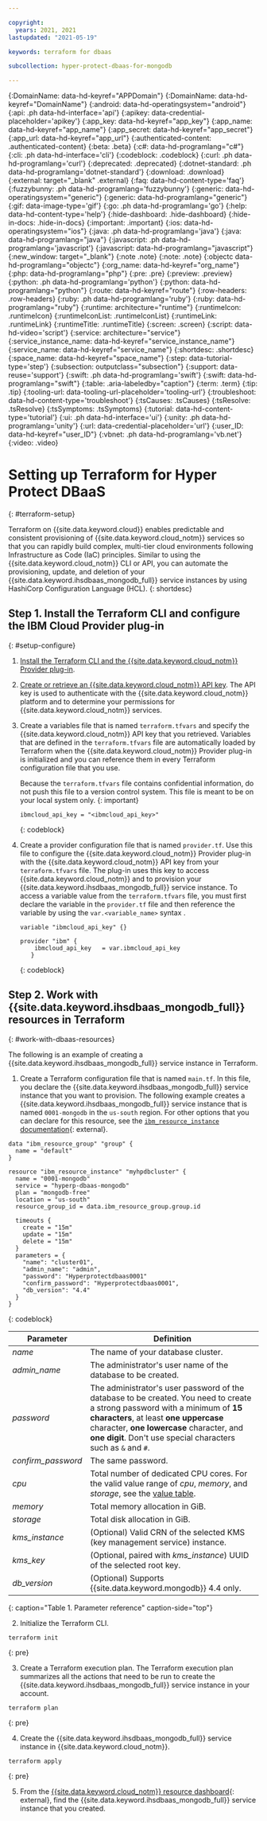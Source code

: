 ```yaml
---

copyright:
  years: 2021, 2021
lastupdated: "2021-05-19"

keywords: terraform for dbaas

subcollection: hyper-protect-dbaas-for-mongodb

---
```


{:DomainName: data-hd-keyref="APPDomain"}
{:DomainName: data-hd-keyref="DomainName"}
{:android: data-hd-operatingsystem="android"}
{:api: .ph data-hd-interface='api'}
{:apikey: data-credential-placeholder='apikey'}
{:app_key: data-hd-keyref="app_key"}
{:app_name: data-hd-keyref="app_name"}
{:app_secret: data-hd-keyref="app_secret"}
{:app_url: data-hd-keyref="app_url"}
{:authenticated-content: .authenticated-content}
{:beta: .beta}
{:c#: data-hd-programlang="c#"}
{:cli: .ph data-hd-interface='cli'}
{:codeblock: .codeblock}
{:curl: .ph data-hd-programlang='curl'}
{:deprecated: .deprecated}
{:dotnet-standard: .ph data-hd-programlang='dotnet-standard'}
{:download: .download}
{:external: target="_blank" .external}
{:faq: data-hd-content-type='faq'}
{:fuzzybunny: .ph data-hd-programlang='fuzzybunny'}
{:generic: data-hd-operatingsystem="generic"}
{:generic: data-hd-programlang="generic"}
{:gif: data-image-type='gif'}
{:go: .ph data-hd-programlang='go'}
{:help: data-hd-content-type='help'}
{:hide-dashboard: .hide-dashboard}
{:hide-in-docs: .hide-in-docs}
{:important: .important}
{:ios: data-hd-operatingsystem="ios"}
{:java: .ph data-hd-programlang='java'}
{:java: data-hd-programlang="java"}
{:javascript: .ph data-hd-programlang='javascript'}
{:javascript: data-hd-programlang="javascript"}
{:new_window: target="_blank"}
{:note .note}
{:note: .note}
{:objectc data-hd-programlang="objectc"}
{:org_name: data-hd-keyref="org_name"}
{:php: data-hd-programlang="php"}
{:pre: .pre}
{:preview: .preview}
{:python: .ph data-hd-programlang='python'}
{:python: data-hd-programlang="python"}
{:route: data-hd-keyref="route"}
{:row-headers: .row-headers}
{:ruby: .ph data-hd-programlang='ruby'}
{:ruby: data-hd-programlang="ruby"}
{:runtime: architecture="runtime"}
{:runtimeIcon: .runtimeIcon}
{:runtimeIconList: .runtimeIconList}
{:runtimeLink: .runtimeLink}
{:runtimeTitle: .runtimeTitle}
{:screen: .screen}
{:script: data-hd-video='script'}
{:service: architecture="service"}
{:service_instance_name: data-hd-keyref="service_instance_name"}
{:service_name: data-hd-keyref="service_name"}
{:shortdesc: .shortdesc}
{:space_name: data-hd-keyref="space_name"}
{:step: data-tutorial-type='step'}
{:subsection: outputclass="subsection"}
{:support: data-reuse='support'}
{:swift: .ph data-hd-programlang='swift'}
{:swift: data-hd-programlang="swift"}
{:table: .aria-labeledby="caption"}
{:term: .term}
{:tip: .tip}
{:tooling-url: data-tooling-url-placeholder='tooling-url'}
{:troubleshoot: data-hd-content-type='troubleshoot'}
{:tsCauses: .tsCauses}
{:tsResolve: .tsResolve}
{:tsSymptoms: .tsSymptoms}
{:tutorial: data-hd-content-type='tutorial'}
{:ui: .ph data-hd-interface='ui'}
{:unity: .ph data-hd-programlang='unity'}
{:url: data-credential-placeholder='url'}
{:user_ID: data-hd-keyref="user_ID"}
{:vbnet: .ph data-hd-programlang='vb.net'}
{:video: .video}


# Setting up Terraform for Hyper Protect DBaaS
{: #terraform-setup}

Terraform on {{site.data.keyword.cloud}} enables predictable and consistent provisioning of {{site.data.keyword.cloud_notm}} services so that you can rapidly build complex, multi-tier cloud environments following Infrastructure as Code (IaC) principles. Similar to using the {{site.data.keyword.cloud_notm}} CLI or API, you can automate the provisioning, update, and deletion of your {{site.data.keyword.ihsdbaas_mongodb_full}} service instances by using HashiCorp Configuration Language (HCL).
{: shortdesc}





## Step 1. Install the Terraform CLI and configure the IBM Cloud Provider plug-in
{: #setup-configure}

1. [Install the Terraform CLI and the {{site.data.keyword.cloud_notm}} Provider plug-in](/docs/ibm-cloud-provider-for-terraform?topic=ibm-cloud-provider-for-terraform-getting-started).
2. [Create or retrieve an {{site.data.keyword.cloud_notm}} API key](/docs/account?topic=account-userapikey#create_user_key). The API key is used to authenticate with the {{site.data.keyword.cloud_notm}} platform and to determine your permissions for {{site.data.keyword.cloud_notm}} services.
3. Create a variables file that is named `terraform.tfvars` and specify the {{site.data.keyword.cloud_notm}} API key that you retrieved. Variables that are defined in the `terraform.tfvars` file are automatically loaded by Terraform when the {{site.data.keyword.cloud_notm}} Provider plug-in is initialized and you can reference them in every Terraform configuration file that you use. 

   Because the `terraform.tfvars` file contains confidential information, do not push this file to a version control system. This file is meant to be on your local system only. 
   {: important}
   
   ```
   ibmcloud_api_key = "<ibmcloud_api_key>"
   ```
   {: codeblock}
   
4. Create a provider configuration file that is named `provider.tf`. Use this file to configure the {{site.data.keyword.cloud_notm}} Provider plug-in with the {{site.data.keyword.cloud_notm}} API key from your `terraform.tfvars` file. The plug-in uses this key to access {{site.data.keyword.cloud_notm}} and to provision your {{site.data.keyword.ihsdbaas_mongodb_full}} service instance. To access a variable value from the `terraform.tfvars` file, you must first declare the variable in the `provider.tf` file and then reference the variable by using the `var.<variable_name>` syntax . 

   ```
   variable "ibmcloud_api_key" {}
 
   provider "ibm" {
       ibmcloud_api_key   = var.ibmcloud_api_key
      }
   ```
   {: codeblock}

## Step 2. Work with {{site.data.keyword.ihsdbaas_mongodb_full}} resources in Terraform
{: #work-with-dbaas-resources}

The following is an example of creating a {{site.data.keyword.ihsdbaas_mongodb_full}} service instance in Terraform.

1. Create a Terraform configuration file that is named `main.tf`. In this file, you declare the {{site.data.keyword.ihsdbaas_mongodb_full}} service instance that you want to provision. The following example creates a {{site.data.keyword.ihsdbaas_mongodb_full}} service instance that is named `0001-mongodb` in the `us-south` region. For other options that you can declare for this resource, see the [`ibm_resource_instance` documentation](https://registry.terraform.io/providers/IBM-Cloud/ibm/latest/docs/resources/resource_instance){: external}. 
   
```
data "ibm_resource_group" "group" {
  name = "default"
}

resource "ibm_resource_instance" "myhpdbcluster" {
  name = "0001-mongodb"
  service = "hyperp-dbaas-mongodb"
  plan = "mongodb-free"
  location = "us-south"
  resource_group_id = data.ibm_resource_group.group.id

  timeouts {
    create = "15m"
    update = "15m"
    delete = "15m"
  }
  parameters = {
    "name": "cluster01",
    "admin_name": "admin",
    "password": "Hyperprotectdbaas0001"
    "confirm_password": "Hyperprotectdbaas0001",
    "db_version": "4.4"
  }
}
```
{: codeblock}

| Parameter        |  Definition                                                    |
| ---------------- |  -------------------------------------------------------------- |
| *name* | The name of your database cluster. |
| *admin_name* | The administrator's user name of the database to be created. |
| *password* | The administrator's user password of the database to be created. You need to create a strong password with a minimum of **15 characters**, at least **one uppercase** character, **one lowercase** character, and **one digit**. Don't use special characters such as `&` and `#`. |
| *confirm_password* | The same password. |
| *cpu* | Total number of dedicated CPU cores. For the valid value range of *cpu*, *memory*, and *storage*, see the [value table](/docs/hyper-protect-dbaas-for-mongodb?topic=hyper-protect-dbaas-for-mongodb-resources-scaling#before-scaling). |
| *memory* | Total memory allocation in GiB. |
| *storage* | Total disk allocation in GiB. |
| *kms_instance* | (Optional) Valid CRN of the selected KMS (key management service) instance. |
| *kms_key* | (Optional, paired with *kms_instance*) UUID of the selected root key. |
| *db_version*| (Optional) Supports {{site.data.keyword.mongodb}} 4.4 only. |
{: caption="Table 1. Parameter reference" caption-side="top"}

2. Initialize the Terraform CLI. 
```
terraform init
```
{: pre}
   
3. Create a Terraform execution plan. The Terraform execution plan summarizes all the actions that need to be run to create the {{site.data.keyword.ihsdbaas_mongodb_full}} service instance in your account.
```
terraform plan
```
{: pre}
   
4. Create the {{site.data.keyword.ihsdbaas_mongodb_full}} service instance in {{site.data.keyword.cloud_notm}}.
```
terraform apply
```
{: pre}
   
5. From the [{{site.data.keyword.cloud_notm}} resource dashboard](https://cloud.ibm.com/resources){: external}, find the {{site.data.keyword.ihsdbaas_mongodb_full}} service instance that you created.
